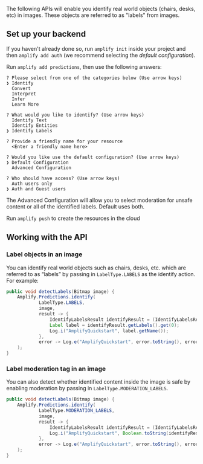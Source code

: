 The following APIs will enable you identify real world objects (chairs, desks, etc) in images.  These objects are referred to as "labels" from images.

## Set up your backend

If you haven't already done so, run `amplify init` inside your project and then `amplify add auth` (we recommend selecting the *default configuration*).

Run `amplify add predictions`, then use the following answers:

```console
? Please select from one of the categories below (Use arrow keys)
❯ Identify
  Convert
  Interpret
  Infer
  Learn More

? What would you like to identify? (Use arrow keys)
  Identify Text
  Identify Entities
❯ Identify Labels

? Provide a friendly name for your resource
  <Enter a friendly name here>

? Would you like use the default configuration? (Use arrow keys)
❯ Default Configuration
  Advanced Configuration

? Who should have access? (Use arrow keys)
  Auth users only
❯ Auth and Guest users  
```

The Advanced Configuration will allow you to select moderation for unsafe content or all of the identified labels. Default uses both.

Run `amplify push` to create the resources in the cloud

## Working with the API

### Label objects in an image

You can identify real world objects such as chairs, desks, etc. which are referred to as “labels” by passing in `LabelType.LABELS` as the identify action. For example:

```java
public void detectLabels(Bitmap image) {
    Amplify.Predictions.identify(
            LabelType.LABELS,
            image,
            result -> {
                IdentifyLabelsResult identifyResult = (IdentifyLabelsResult) result;
                Label label = identifyResult.getLabels().get(0);
                Log.i("AmplifyQuickstart", label.getName());
            },
            error -> Log.e("AmplifyQuickstart", error.toString(), error)
    );
}
```

### Label moderation tag in an image

You can also detect whether identified content inside the image is safe by enabling moderation by passing in `LabelType.MODERATION_LABELS`.

```java
public void detectLabels(Bitmap image) {
    Amplify.Predictions.identify(
            LabelType.MODERATION_LABELS,
            image,
            result -> {
                IdentifyLabelsResult identifyResult = (IdentifyLabelsResult) result;
                Log.i("AmplifyQuickstart", Boolean.toString(identifyResult.isUnsafeContent()));
            },
            error -> Log.e("AmplifyQuickstart", error.toString(), error)
    );
}
```

